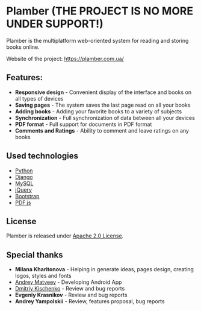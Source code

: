 # Plamber (__THE PROJECT IS NO MORE UNDER SUPPORT!__)

Plamber is the multiplatform web-oriented system for reading and storing books online.

Website of the project: https://plamber.com.ua/

## Features:

* __Responsive design__ - Convenient display of the interface and books on all types of devices
* __Saving pages__ - The system saves the last page read on all your books
* __Adding books__ - Adding your favorite books to a variety of subjects
* __Synchronization__ - Full synchronization of data between all your devices
* __PDF format__ - Full support for documents in PDF format
* __Comments and Ratings__ - Ability to comment and leave ratings on any books

## Used technologies

* [Python](https://www.python.org/)
* [Django](https://www.djangoproject.com/)
* [MySQL](https://www.mysql.com/)
* [jQuery](https://jquery.com/)
* [Bootstrap](http://getbootstrap.com/)
* [PDF.js](https://mozilla.github.io/pdf.js/)

## License

Plamber is released under [Apache 2.0 License](http://www.apache.org/licenses/LICENSE-2.0.html).

## Special thanks

* __Milana Kharitonova__ - Helping in generate ideas, pages design, creating logos, styles and fonts
* [Andrey Matveev](https://github.com/andrey9328) - Developing Android App
* [Dmitriy Kischenko](https://github.com/sys27) - Review and bug reports
* __Evgeniy Krasnikov__ - Review and bug reports
* __Andrey Yampolskii__ - Review, features proposal, bug reports

